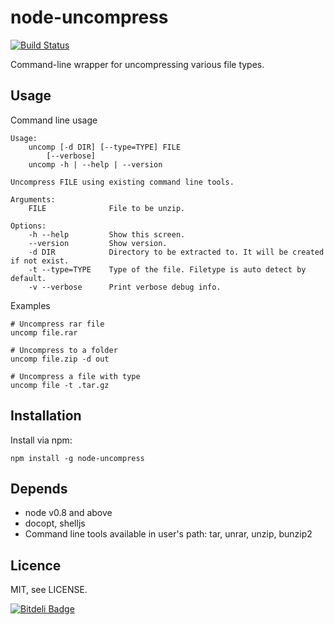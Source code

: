 # node-uncompress

[![Build Status](https://travis-ci.org/minhhh/node-uncompress.svg?branch=master)](https://travis-ci.org/minhhh/node-uncompress)

Command-line wrapper for uncompressing various file types.

## Usage
Command line usage

    Usage:
        uncomp [-d DIR] [--type=TYPE] FILE
            [--verbose]
        uncomp -h | --help | --version

    Uncompress FILE using existing command line tools.

    Arguments:
        FILE              File to be unzip.

    Options:
        -h --help         Show this screen.
        --version         Show version.
        -d DIR            Directory to be extracted to. It will be created if not exist.
        -t --type=TYPE    Type of the file. Filetype is auto detect by default.
        -v --verbose      Print verbose debug info.

Examples

    # Uncompress rar file
    uncomp file.rar

    # Uncompress to a folder
    uncomp file.zip -d out

    # Uncompress a file with type
    uncomp file -t .tar.gz

## Installation
Install via npm:

    npm install -g node-uncompress

## Depends
  * node v0.8 and above
  * docopt, shelljs
  * Command line tools available in user's path: tar, unrar, unzip, bunzip2

## Licence
MIT, see LICENSE.


[![Bitdeli Badge](https://d2weczhvl823v0.cloudfront.net/minhhh/node-uncompress/trend.png)](https://bitdeli.com/free "Bitdeli Badge")

